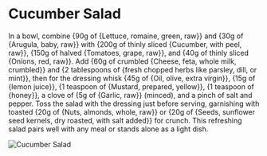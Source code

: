 # Cucumber Salad

In a bowl, combine {90g of {Lettuce, romaine, green, raw}} and {30g of {Arugula, baby, raw}} with {200g of thinly sliced {Cucumber, with peel, raw}}, {150g of halved {Tomatoes, grape, raw}}, and {40g of thinly sliced {Onions, red, raw}}. Add {60g of crumbled {Cheese, feta, whole milk, crumbled}} and {2 tablespoons of {fresh chopped herbs like parsley, dill, or mint}}, then for the dressing whisk {45g of {Oil, olive, extra virgin}}, {15g of {lemon juice}}, {1 teaspoon of {Mustard, prepared, yellow}}, {1 teaspoon of {honey}}, a clove of {5g of {Garlic, raw}} (minced), and a pinch of salt and pepper. Toss the salad with the dressing just before serving, garnishing with toasted {20g of {Nuts, almonds, whole, raw}} or {20g of {Seeds, sunflower seed kernels, dry roasted, with salt added}} for crunch. This refreshing salad pairs well with any meal or stands alone as a light dish. 

![Cucumber Salad](../../MealPlanner/meals/images/cucumbersalad.jpg)